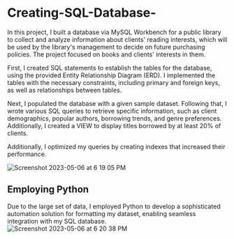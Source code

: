 # Creating-SQL-Database-

In this project, I built a database via MySQL Workbench for a public library to collect and analyze information about clients' reading interests, which will be used by the library's management to decide on future purchasing policies. The project focused on books and clients' interests in them.

First, I created SQL statements to establish the tables for the database, using the provided Entity Relationship Diagram (ERD). I implemented the tables with the necessary constraints, including primary and foreign keys, as well as relationships between tables.

Next, I populated the database with a given sample dataset. Following that, I wrote various SQL queries to retrieve specific information, such as client demographics, popular authors, borrowing trends, and genre preferences. Additionally, I created a VIEW to display titles borrowed by at least 20% of clients.

Additionally, I optimized my queries by creating indexes that increased their performance.

![Screenshot 2023-05-06 at 6 19 05 PM](https://user-images.githubusercontent.com/130959114/236652903-30fe4339-c5b1-4f86-bf5c-891585026310.png)

## Employing Python 
Due to the large set of data, I employed Python to develop a sophisticated automation solution for formatting my dataset, enabling seamless integration with my SQL database.
![Screenshot 2023-05-06 at 6 20 38 PM](https://user-images.githubusercontent.com/130959114/236652939-ff7faffc-a3ff-4b5e-9b8d-ab423cc6a03e.png)

